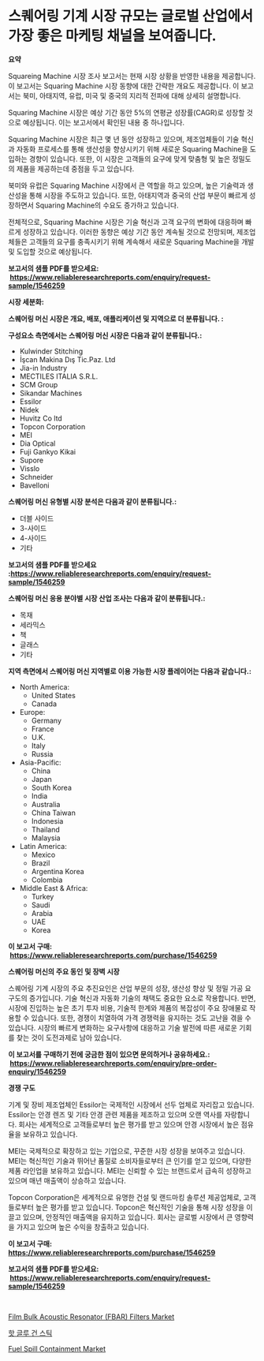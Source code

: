 <p><h1>스퀘어링 기계 시장 규모는 글로벌 산업에서 가장 좋은 마케팅 채널을 보여줍니다.</h1></p><p><strong>요약</strong></p>
<p><p>Squareing Machine 시장 조사 보고서는 현재 시장 상황을 반영한 내용을 제공합니다. 이 보고서는 Squaring Machine 시장 동향에 대한 간략한 개요도 제공합니다. 이 보고서는 북미, 아태지역, 유럽, 미국 및 중국의 지리적 전파에 대해 상세히 설명합니다.</p><p>Squaring Machine 시장은 예상 기간 동안 5%의 연평균 성장률(CAGR)로 성장할 것으로 예상됩니다. 이는 보고서에서 확인된 내용 중 하나입니다.</p><p>Squaring Machine 시장은 최근 몇 년 동안 성장하고 있으며, 제조업체들이 기술 혁신과 자동화 프로세스를 통해 생산성을 향상시키기 위해 새로운 Squaring Machine을 도입하는 경향이 있습니다. 또한, 이 시장은 고객들의 요구에 맞게 맞춤형 및 높은 정밀도의 제품을 제공하는데 중점을 두고 있습니다.</p><p>북미와 유럽은 Squaring Machine 시장에서 큰 역할을 하고 있으며, 높은 기술력과 생산성을 통해 시장을 주도하고 있습니다. 또한, 아태지역과 중국의 산업 부문이 빠르게 성장하면서 Squaring Machine의 수요도 증가하고 있습니다.</p><p>전체적으로, Squaring Machine 시장은 기술 혁신과 고객 요구의 변화에 대응하며 빠르게 성장하고 있습니다. 이러한 동향은 예상 기간 동안 계속될 것으로 전망되며, 제조업체들은 고객들의 요구를 충족시키기 위해 계속해서 새로운 Squaring Machine을 개발 및 도입할 것으로 예상됩니다.</p></p>
<p><strong>보고서의 샘플 PDF를 받으세요: &nbsp;<a href="https://www.reliableresearchreports.com/enquiry/request-sample/1546259">https://www.reliableresearchreports.com/enquiry/request-sample/1546259</a></strong></p>
<p><strong>시장 세분화:</strong></p>
<p><strong> 스퀘어링 머신 시장은 개요, 배포, 애플리케이션 및 지역으로 더 분류됩니다. :</strong></p>
<p><strong>구성요소 측면에서는 스퀘어링 머신 시장은 다음과 같이 분류됩니다.:</strong></p>
<p><ul><li>Kulwinder Stitching</li><li>İşcan Makina Dış Tic.Paz. Ltd</li><li>Jia-in Industry</li><li>MECTILES ITALIA S.R.L.</li><li>SCM Group</li><li>Sikandar Machines</li><li>Essilor</li><li>Nidek</li><li>Huvitz Co ltd</li><li>Topcon Corporation</li><li>MEI</li><li>Dia Optical</li><li>Fuji Gankyo Kikai</li><li>Supore</li><li>Visslo</li><li>Schneider</li><li>Bavelloni</li></ul></p>
<p><strong> 스퀘어링 머신 유형별 시장 분석은 다음과 같이 분류됩니다.:</strong></p>
<p><ul><li>더블 사이드</li><li>3-사이드</li><li>4-사이드</li><li>기타</li></ul></p>
<p><strong>보고서의 샘플 PDF를 받으세요 :<a href="https://www.reliableresearchreports.com/enquiry/request-sample/1546259">https://www.reliableresearchreports.com/enquiry/request-sample/1546259</a></strong></p>
<p><strong> 스퀘어링 머신 응용 분야별 시장 산업 조사는 다음과 같이 분류됩니다.:</strong></p>
<p><ul><li>목재</li><li>세라믹스</li><li>책</li><li>글래스</li><li>기타</li></ul></p>
<p><strong>지역 측면에서 스퀘어링 머신 지역별로 이용 가능한 시장 플레이어는 다음과 같습니다.:</strong></p>
<p><ul>
    <li>
        North America:
        <ul>
            <li>United States</li>
            <li>Canada</li>
        </ul>
    </li>
    <li>
        Europe:
        <ul>
            <li>Germany</li>
            <li>France</li>
            <li>U.K.</li>
            <li>Italy</li>
            <li>Russia</li>
        </ul>
    </li>
    <li>
        Asia-Pacific:
        <ul>
            <li>China</li>
            <li>Japan</li>
            <li>South Korea</li>
            <li>India</li>
            <li>Australia</li>
            <li>China Taiwan</li>
            <li>Indonesia</li>
            <li>Thailand</li>
            <li>Malaysia</li>
        </ul>
    </li>
    <li>
        Latin America:
        <ul>
            <li>Mexico</li>
            <li>Brazil</li>
            <li>Argentina Korea</li>
            <li>Colombia</li>
        </ul>
    </li>
    <li>
        Middle East & Africa:
        <ul>
            <li>Turkey</li>
            <li>Saudi</li>
            <li>Arabia</li>
            <li>UAE</li>
            <li>Korea</li>
        </ul>
    </li>
    </ul></p>
<p><strong>이 보고서 구매: &nbsp;<a href="https://www.reliableresearchreports.com/purchase/1546259">https://www.reliableresearchreports.com/purchase/1546259</a></strong></p>
<p><strong>스퀘어링 머신의 주요 동인 및 장벽 시장</strong></p>
<p><p>스퀘어링 기계 시장의 주요 추진요인은 산업 부문의 성장, 생산성 향상 및 정밀 가공 요구도의 증가입니다. 기술 혁신과 자동화 기술의 채택도 중요한 요소로 작용합니다. 반면, 시장에 진입하는 높은 초기 투자 비용, 기술적 한계와 제품의 복잡성이 주요 장애물로 작용할 수 있습니다. 또한, 경쟁이 치열하여 가격 경쟁력을 유지하는 것도 고난을 겪을 수 있습니다. 시장의 빠르게 변화하는 요구사항에 대응하고 기술 발전에 따른 새로운 기회를 찾는 것이 도전과제로 남아 있습니다.</p></p>
<p><strong>이 보고서를 구매하기 전에 궁금한 점이 있으면 문의하거나 공유하세요.: &nbsp;<a href="https://www.reliableresearchreports.com/enquiry/pre-order-enquiry/1546259">https://www.reliableresearchreports.com/enquiry/pre-order-enquiry/1546259</a></strong></p>
<p><strong>경쟁 구도</strong></p>
<p><p>기계 및 장비 제조업체인 Essilor는 국제적인 시장에서 선두 업체로 자리잡고 있습니다. Essilor는 안경 렌즈 및 기타 안경 관련 제품을 제조하고 있으며 오랜 역사를 자랑합니다. 회사는 세계적으로 고객들로부터 높은 평가를 받고 있으며 안경 시장에서 높은 점유율을 보유하고 있습니다.</p><p>MEI는 국제적으로 확장하고 있는 기업으로, 꾸준한 시장 성장을 보여주고 있습니다. MEI는 혁신적인 기술과 뛰어난 품질로 소비자들로부터 큰 인기를 얻고 있으며, 다양한 제품 라인업을 보유하고 있습니다. MEI는 신뢰할 수 있는 브랜드로서 급속히 성장하고 있으며 매년 매출액이 상승하고 있습니다.</p><p>Topcon Corporation은 세계적으로 유명한 건설 및 랜드마킹 솔루션 제공업체로, 고객들로부터 높은 평가를 받고 있습니다. Topcon은 혁신적인 기술을 통해 시장 성장을 이끌고 있으며, 안정적인 매출액을 유지하고 있습니다. 회사는 글로벌 시장에서 큰 영향력을 가지고 있으며 높은 수익을 창출하고 있습니다.</p></p>
<p><strong>이 보고서 구매: &nbsp; <a href="https://www.reliableresearchreports.com/purchase/1546259">https://www.reliableresearchreports.com/purchase/1546259</a></strong></p>
<p><strong>보고서의 샘플 PDF를 받으세요: &nbsp;<a href="https://www.reliableresearchreports.com/enquiry/request-sample/1546259">https://www.reliableresearchreports.com/enquiry/request-sample/1546259</a></strong><strong></strong></p>
<p>&nbsp;</p>
<p><p><a href="https://github.com/mahnoor2003/Market-Research-Report-List-3/blob/main/film-bulk-acoustic-resonator-fbar-filters-market.md">Film Bulk Acoustic Resonator (FBAR) Filters Market</a></p><p><a href="https://github.com/vskv4779xr1/Market-Research-Report-List-1/blob/main/145622713336.md">핫 글루 건 스틱</a></p><p><a href="https://mire-aunt-385.notion.site/Decoding-the-Fuel-Spill-Containment-Market-A-Deep-Dive-into-the-Latest-Market-Trends-Market-Segmen-de7d5327812a40af84aa1150faf989f6">Fuel Spill Containment Market</a></p></p>